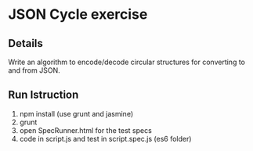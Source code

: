 # JSON Cycle exercise

## Details

Write an algorithm to encode/decode circular structures for converting to and from JSON.

## Run Istruction

1) npm install (use grunt and jasmine)
2) grunt
3) open SpecRunner.html for the test specs
4) code in script.js and test in script.spec.js (es6 folder)